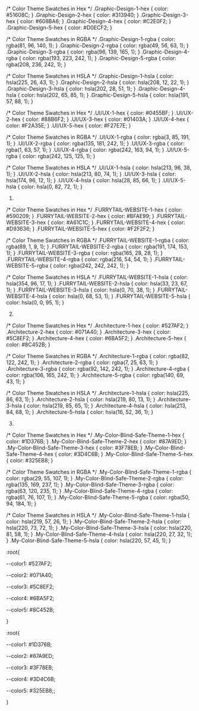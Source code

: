 
/* Color Theme Swatches in Hex */
.Graphic-Design-1-hex { color: #51608C; }
.Graphic-Design-2-hex { color: #313940; }
.Graphic-Design-3-hex { color: #608BA6; }
.Graphic-Design-4-hex { color: #C2E0F2; }
.Graphic-Design-5-hex { color: #D0ECF2; }

/* Color Theme Swatches in RGBA */
.Graphic-Design-1-rgba { color: rgba(81, 96, 140, 1); }
.Graphic-Design-2-rgba { color: rgba(49, 56, 63, 1); }
.Graphic-Design-3-rgba { color: rgba(96, 139, 165, 1); }
.Graphic-Design-4-rgba { color: rgba(193, 223, 242, 1); }
.Graphic-Design-5-rgba { color: rgba(208, 236, 242, 1); }

/* Color Theme Swatches in HSLA */
.Graphic-Design-1-hsla { color: hsla(225, 26, 43, 1); }
.Graphic-Design-2-hsla { color: hsla(208, 12, 22, 1); }
.Graphic-Design-3-hsla { color: hsla(202, 28, 51, 1); }
.Graphic-Design-4-hsla { color: hsla(202, 65, 85, 1); }
.Graphic-Design-5-hsla { color: hsla(191, 57, 88, 1); }



/* Color Theme Swatches in Hex */
.UI/UX-1-hex { color: #0455BF; }
.UI/UX-2-hex { color: #88B6F2; }
.UI/UX-3-hex { color: #01403A; }
.UI/UX-4-hex { color: #F2A35E; }
.UI/UX-5-hex { color: #F27E7E; }

/* Color Theme Swatches in RGBA */
.UI/UX-1-rgba { color: rgba(3, 85, 191, 1); }
.UI/UX-2-rgba { color: rgba(135, 181, 242, 1); }
.UI/UX-3-rgba { color: rgba(1, 63, 57, 1); }
.UI/UX-4-rgba { color: rgba(242, 163, 94, 1); }
.UI/UX-5-rgba { color: rgba(242, 125, 125, 1); }

/* Color Theme Swatches in HSLA */
.UI/UX-1-hsla { color: hsla(213, 96, 38, 1); }
.UI/UX-2-hsla { color: hsla(213, 80, 74, 1); }
.UI/UX-3-hsla { color: hsla(174, 96, 12, 1); }
.UI/UX-4-hsla { color: hsla(28, 85, 66, 1); }
.UI/UX-5-hsla { color: hsla(0, 82, 72, 1); }



1.

/* Color Theme Swatches in Hex */
.FURRYTAIL-WEBSITE-1-hex { color: #590209; }
.FURRYTAIL-WEBSITE-2-hex { color: #BFAE99; }
.FURRYTAIL-WEBSITE-3-hex { color: #A61C1C; }
.FURRYTAIL-WEBSITE-4-hex { color: #D93636; }
.FURRYTAIL-WEBSITE-5-hex { color: #F2F2F2; }

/* Color Theme Swatches in RGBA */
.FURRYTAIL-WEBSITE-1-rgba { color: rgba(89, 1, 9, 1); }
.FURRYTAIL-WEBSITE-2-rgba { color: rgba(191, 174, 153, 1); }
.FURRYTAIL-WEBSITE-3-rgba { color: rgba(165, 28, 28, 1); }
.FURRYTAIL-WEBSITE-4-rgba { color: rgba(216, 54, 54, 1); }
.FURRYTAIL-WEBSITE-5-rgba { color: rgba(242, 242, 242, 1); }

/* Color Theme Swatches in HSLA */
.FURRYTAIL-WEBSITE-1-hsla { color: hsla(354, 96, 17, 1); }
.FURRYTAIL-WEBSITE-2-hsla { color: hsla(33, 23, 67, 1); }
.FURRYTAIL-WEBSITE-3-hsla { color: hsla(0, 70, 38, 1); }
.FURRYTAIL-WEBSITE-4-hsla { color: hsla(0, 68, 53, 1); }
.FURRYTAIL-WEBSITE-5-hsla { color: hsla(0, 0, 95, 1); }

2.

/* Color Theme Swatches in Hex */
.Architecture-1-hex { color: #527AF2; }
.Architecture-2-hex { color: #071A40; }
.Architecture-3-hex { color: #5C8EF2; }
.Architecture-4-hex { color: #6BA5F2; }
.Architecture-5-hex { color: #8C452B; }

/* Color Theme Swatches in RGBA */
.Architecture-1-rgba { color: rgba(82, 122, 242, 1); }
.Architecture-2-rgba { color: rgba(7, 25, 63, 1); }
.Architecture-3-rgba { color: rgba(92, 142, 242, 1); }
.Architecture-4-rgba { color: rgba(106, 165, 242, 1); }
.Architecture-5-rgba { color: rgba(140, 69, 43, 1); }

/* Color Theme Swatches in HSLA */
.Architecture-1-hsla { color: hsla(225, 86, 63, 1); }
.Architecture-2-hsla { color: hsla(219, 80, 13, 1); }
.Architecture-3-hsla { color: hsla(219, 85, 65, 1); }
.Architecture-4-hsla { color: hsla(213, 84, 68, 1); }
.Architecture-5-hsla { color: hsla(16, 52, 36, 1); }

3.

/* Color Theme Swatches in Hex */
.My-Color-Blind-Safe-Theme-1-hex { color: #1D376B; }
.My-Color-Blind-Safe-Theme-2-hex { color: #87A9ED; }
.My-Color-Blind-Safe-Theme-3-hex { color: #3F78EB; }
.My-Color-Blind-Safe-Theme-4-hex { color: #3D4C6B; }
.My-Color-Blind-Safe-Theme-5-hex { color: #325EB8; }

/* Color Theme Swatches in RGBA */
.My-Color-Blind-Safe-Theme-1-rgba { color: rgba(29, 55, 107, 1); }
.My-Color-Blind-Safe-Theme-2-rgba { color: rgba(135, 169, 237, 1); }
.My-Color-Blind-Safe-Theme-3-rgba { color: rgba(63, 120, 235, 1); }
.My-Color-Blind-Safe-Theme-4-rgba { color: rgba(61, 76, 107, 1); }
.My-Color-Blind-Safe-Theme-5-rgba { color: rgba(50, 94, 184, 1); }

/* Color Theme Swatches in HSLA */
.My-Color-Blind-Safe-Theme-1-hsla { color: hsla(219, 57, 26, 1); }
.My-Color-Blind-Safe-Theme-2-hsla { color: hsla(220, 73, 72, 1); }
.My-Color-Blind-Safe-Theme-3-hsla { color: hsla(220, 81, 58, 1); }
.My-Color-Blind-Safe-Theme-4-hsla { color: hsla(220, 27, 32, 1); }
.My-Color-Blind-Safe-Theme-5-hsla { color: hsla(220, 57, 45, 1); }




:root{

--color1: #527AF2;

--color2: #071A40;

--color3: #5C8EF2;

--color4: #6BA5F2;

--color5: #8C452B;

}


:root{

--color1: #1D376B;

--color2: #87A9ED;

--color3: #3F78EB;

--color4: #3D4C6B;

--color5: #325EB8;;

}